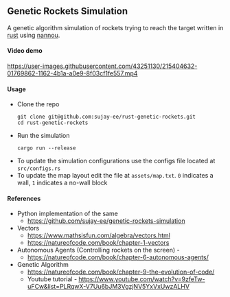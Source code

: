 ## Genetic Rockets Simulation
A genetic algorithm simulation of rockets trying to reach the target written in [rust](https://www.rust-lang.org/) using [nannou](https://nannou.cc/).

#### Video demo
https://user-images.githubusercontent.com/43251130/215404632-01769862-1162-4b1a-a0e9-8f03cf1fe557.mp4

#### Usage
- Clone the repo
    ```
    git clone git@github.com:sujay-ee/rust-genetic-rockets.git
    cd rust-genetic-rockets
    ```
- Run the simulation
    ``` 
    cargo run --release
    ```
- To update the simulation configurations use the configs file located at `src/configs.rs`
- To update the map layout edit the file at `assets/map.txt`. `0` indicates a wall, `1` indicates a no-wall block


#### References
- Python implementation of the same
  - https://github.com/sujay-ee/genetic-rockets-simulation
- Vectors
    - https://www.mathsisfun.com/algebra/vectors.html
    - https://natureofcode.com/book/chapter-1-vectors
- Autonomous Agents (Controlling rockets on the screen) -
    - https://natureofcode.com/book/chapter-6-autonomous-agents/
- Genetic Algorithm
    - https://natureofcode.com/book/chapter-9-the-evolution-of-code/
    - Youtube tutorial - https://www.youtube.com/watch?v=9zfeTw-uFCw&list=PLRqwX-V7Uu6bJM3VgzjNV5YxVxUwzALHV
